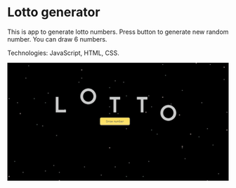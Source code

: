 # Lotto generator

This is app to generate lotto numbers. Press button to generate new random number. You can draw 6 numbers.

Technologies: JavaScript, HTML, CSS.

![](lotto.gif)
